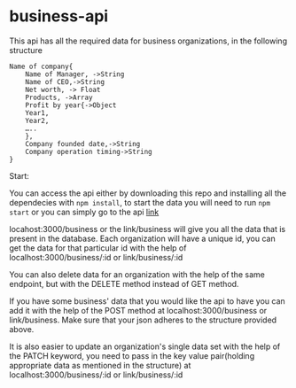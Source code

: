 # business-api

This api has all the required data for business organizations, in the following structure
```
Name of company{
	Name of Manager, ->String
	Name of CEO,->String
	Net worth, -> Float
	Products, ->Array
	Profit by year{->Object
	Year1,
	Year2,
	…..
	},
	Company founded date,->String
	Company operation timing->String
}
```

Start:

You can access the api either by downloading this repo and installing all the dependecies with `npm install`, to start the data you will need to run `npm start` or you can simply go to the api [link](https://business-api-csapstone.herokuapp.com/)

locahost:3000/business or the link/business will give you all the data that is present in the database. Each organization will have a unique id, you can get the data for that particular id with the help of localhost:3000/business/:id or link/business/:id

You can also delete data for an organization with the help of the same endpoint, but with the DELETE method instead of GET method.

If you have some business' data that you would like the api to have you can add it with the help of the POST method at localhost:3000/business or link/business. Make sure that your json adheres to the structure provided above. 

It is also easier to update an organization's single data set with the help of the PATCH keyword, you need to pass in the key value pair(holding appropriate data as mentioned in the structure) at localhost:3000/business/:id or link/business/:id 
